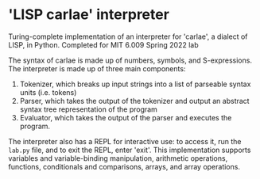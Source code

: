 # 'LISP carlae' interpreter
Turing-complete implementation of an interpreter for 'carlae', a dialect of LISP, in Python. Completed for MIT 6.009 Spring 2022 lab

The syntax of carlae is made up of numbers, symbols, and S-expressions. The interpreter is made up of three main components:
1. Tokenizer, which breaks up input strings into a list of parseable syntax units (i.e. tokens)
2. Parser, which takes the output of the tokenizer and output an abstract syntax tree representation of the program
3. Evaluator, which takes the output of the parser and executes the program.

The interpreter also has a REPL for interactive use: to access it, run the `lab.py` file, and to exit the REPL, enter 'exit'. This implementation supports variables and variable-binding manipulation, arithmetic operations, functions, conditionals and comparisons, arrays, and array operations. 
